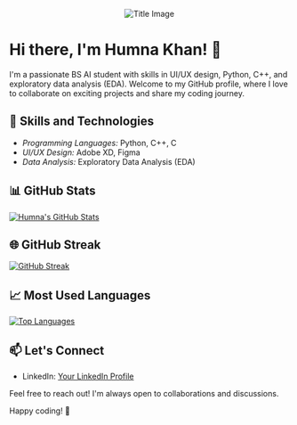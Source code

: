 <p align="center">
  <img src="https://camo.githubusercontent.com/2b5d39e6cee1e0bbb1315d2ffc758aa65dfb9001df597d452cd8f7df1b2ddb8a/68747470733a2f2f692e70696e696d672e636f6d2f6f726967696e616c732f65372f32362f63372f65373236633734616330383165656435306665656531343333643132633939382e676966" alt="Title Image">
</p>

# Hi there, I'm Humna Khan! 👋

I'm a passionate BS AI student with skills in UI/UX design, Python, C++, and exploratory data analysis (EDA). Welcome to my GitHub profile, where I love to collaborate on exciting projects and share my coding journey.

## 🚀 Skills and Technologies

- *Programming Languages:* Python, C++, C
- *UI/UX Design:* Adobe XD, Figma
- *Data Analysis:* Exploratory Data Analysis (EDA)


## 📊 GitHub Stats

[![Humna's GitHub Stats](https://github-readme-stats.vercel.app/api?username=Humna-Khan&show_icons=true&count_private=true&theme=dark)](https://github.com/Humna-Khan)

## 🌐 GitHub Streak

[![GitHub Streak](https://github-readme-streak-stats.herokuapp.com/?user=Humna-Khan&theme=dark)](https://github.com/Humna-Khan)

## 📈 Most Used Languages

[![Top Languages](https://github-readme-stats.vercel.app/api/top-langs/?username=Humna-Khan&layout=compact&theme=dark)](https://github.com/Humna-Khan)

## 📫 Let's Connect

- LinkedIn: [Your LinkedIn Profile]([link-to-linkedin](https://www.linkedin.com/in/humna-khan-979503226/))

Feel free to reach out! I'm always open to collaborations and discussions.

Happy coding! 🚀
